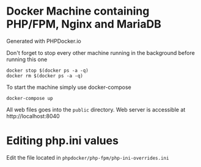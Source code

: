 # Docker Machine containing PHP/FPM,  Nginx and MariaDB

Generated with PHPDocker.io

Don't forget to stop every other machine running in the background before running this one
```
docker stop $(docker ps -a -q)
docker rm $(docker ps -a -q)
```

To start the machine simply use docker-compose
```
docker-compose up
```

All web files goes into the `public` directory.
Web server is accessible at http://localhost:8040

# Editing php.ini values

Edit the file located in `phpdocker/php-fpm/php-ini-overrides.ini`